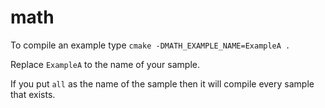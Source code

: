 # math
To compile an example type `cmake -DMATH_EXAMPLE_NAME=ExampleA .`

Replace `ExampleA` to the name of your sample.

If you put `all` as the name of the sample then it will compile every sample that exists.

